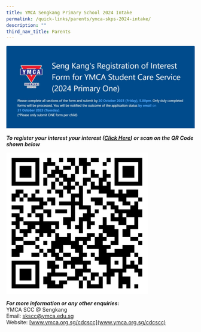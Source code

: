 ```yaml
---
title: YMCA Sengkang Primary School 2024 Intake
permalink: /quick-links/parents/ymca-skps-2024-intake/
description: ""
third_nav_title: Parents
---
```

![](/images/QuickLinksSubPage/Parents/skscc%20registration%20of%20interest%20(roi)%20form%20for%202024%20p1.jpg)

***To register your interest your interest ([Click Here](https://forms.office.com/r/ZXbPHZ7Uq4)) or scan on the QR Code shown below***

<a href="https://forms.office.com/r/ZXbPHZ7Uq4"><img src="/images/QuickLinksSubPage/Parents/ymca-skscc-roi-qr-code.png" style="width:75%;float:center"></a>

***For more information or any other enquiries:*** <br>
YMCA SCC @ Sengkang <br>
Email: [skscc@ymca.edu.sg](mailto:skscc@ymca.edu.sg) <br>
Website: [www.ymca.org.sg/cdcscc](www.ymca.org.sg/cdcscc)